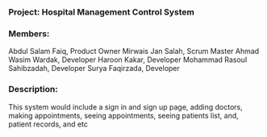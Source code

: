 ### Project: Hospital Management Control System

### Members: 
Abdul Salam Faiq, Product Owner
Mirwais Jan Salah, Scrum Master
Ahmad Wasim Wardak, Developer
Haroon Kakar, Developer
Mohammad Rasoul Sahibzadah, Developer
Surya Faqirzada, Developer

### Description:

This system would include a sign in and sign up page, adding doctors, making appointments, seeing appointments, seeing patients list, and, patient records, and etc